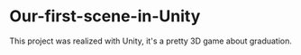 # Our-first-scene-in-Unity
This project was realized with Unity, it's a pretty 3D game about graduation.
